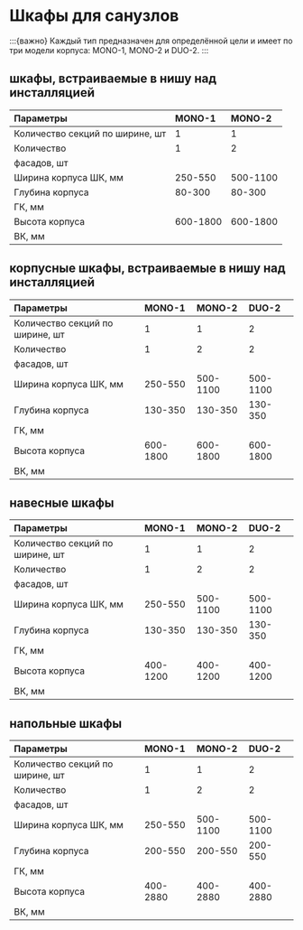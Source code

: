 # Шкафы для санузлов

:::{важно}
Каждый тип предназначен для определённой цели и имеет по три модели корпуса: MONO-1, MONO-2 и DUO-2.
:::

## шкафы, встраиваемые в нишу над инсталляцией

| Параметры                       | MONO-1   | MONO-2   |
| :------------------------------ | :------- | :------- |
| Количество секций по ширине, шт | 1        | 1        |
| Количество                      | 1        | 2        |
| фасадов, шт                     |          |          |
| Ширина корпуса ШК, мм           | 250-550  | 500-1100 |
| Глубина корпуса                 | 80-300   | 80-300   |
| ГК, мм                          |          |          |
| Высота корпуса                  | 600-1800 | 600-1800 |
| ВК, мм                          |          |          |

## корпусные шкафы, встраиваемые в нишу над инсталляцией

| Параметры                       | MONO-1   | MONO-2   | DUO-2    |
| :------------------------------ | :------- | :------- | :------- |
| Количество секций по ширине, шт | 1        | 1        | 2        |
| Количество                      | 1        | 2        | 2        |
| фасадов, шт                     |          |          |          |
| Ширина корпуса ШК, мм           | 250-550  | 500-1100 | 500-1100 |
| Глубина корпуса                 | 130-350  | 130-350  | 130-350  |
| ГК, мм                          |          |          |          |
| Высота корпуса                  | 600-1800 | 600-1800 | 600-1800 |
| ВК, мм                          |          |          |          |

## навесные шкафы

| Параметры                       |  MONO-1   | MONO-2   | DUO-2    |
| :------------------------------ |  :------- | :------- | :------- |
| Количество секций по ширине, шт |  1        | 1        | 2        |
| Количество                      |  1        | 2        | 2        |
| фасадов, шт                     |           |          |          |
| Ширина корпуса ШК, мм           |  250-550  | 500-1100 | 500-1100 |
| Глубина корпуса                 |  130-350  | 130-350  | 130-350  |
| ГК, мм                          |           |          |          |
| Высота корпуса                  |  400-1200 | 400-1200 | 400-1200 |
| ВК, мм                          |           |          |          |

## напольные шкафы

| Параметры                       | MONO-1   | MONO-2   | DUO-2    |
| :------------------------------ | :------- | :------- | :------- |
| Количество секций по ширине, шт | 1        | 1        | 2        |
| Количество                      | 1        | 2        | 2        |
| фасадов, шт                     |          |          |          |
| Ширина корпуса ШК, мм           | 250-550  | 500-1100 | 500-1100 |
| Глубина корпуса                 | 200-550  | 200-550  | 200-550  |
| ГК, мм                          |          |          |          |
| Высота корпуса                  | 400-2880 | 400-2880 | 400-2880 |
| ВК, мм                          |          |          |          |
